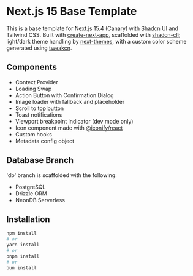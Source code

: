 # Next.js 15 Base Template

This is a base template for Next.js 15.4 (Canary) with Shadcn UI and Tailwind CSS.
Built with [create-next-app](https://nextjs.org/docs/app/api-reference/cli/create-next-app), scaffolded with [shadcn-cli](https://ui.shadcn.com/docs/installation); light/dark theme handling by [next-themes](https://github.com/vercel/next-themes), with a custom color scheme generated using [tweakcn](https://tweakcn.com/).

## Components

- Context Provider
- Loading Swap
- Action Button with Confirmation Dialog
- Image loader with fallback and placeholder
- Scroll to top button
- Toast notifications
- Viewport breakpoint indicator (dev mode only)
- Icon component made with [@iconify/react](https://iconify.design/)
- Custom hooks
- Metadata config object

## Database Branch

'db' branch is scaffolded with the following:

- PostgreSQL
- Drizzle ORM
- NeonDB Serverless

## Installation

```bash
npm install
# or
yarn install
# or
pnpm install
# or
bun install
```
